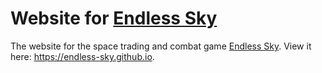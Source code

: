 # Website for [Endless Sky](https://github.com/endless-sky/endless-sky)

The website for the space trading and combat game [Endless Sky](https://github.com/endless-sky/endless-sky). View it here: https://endless-sky.github.io.
